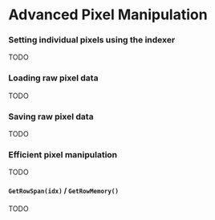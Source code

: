 # Advanced Pixel Manipulation

### Setting individual pixels using the indexer
TODO

### Loading raw pixel data
TODO

### Saving raw pixel data
TODO

### Efficient pixel manipulation
TODO

#### `GetRowSpan(idx)` / `GetRowMemory()`
TODO